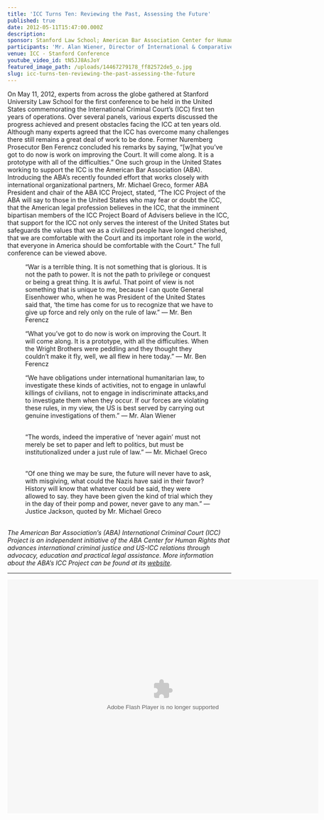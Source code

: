 ```yaml
---
title: 'ICC Turns Ten: Reviewing the Past, Assessing the Future'
published: true
date: 2012-05-11T15:47:00.000Z
description:
sponsor: Stanford Law School; American Bar Association Center for Human Rights; American Society of International Law
participants: 'Mr. Alan Wiener, Director of International & Comparative Law Institute at Stanford Law; Judge Cuno Tarfusser, Vice President, International Criminal Court; Ms. Shamila Batohi, Senior Legal Advisor of the Prosecutor, International Criminal Court; Mr. Stephen J. Rapp, U.S. Ambassador-at-Large, Office of Global Criminal Justice; Mr. Benjamin Ferencz, Former Prosecutor, Nuremberg Military Tribunals; Mr. Michael S. Greco, Chair, ABA Center for Human Rights and former President of the ABA; Professor David Kaye, Executive Director, International Human Rights Program at UCLA, School of Law; Professor Ruth Wedgwood, Director of the International Law and Organizations Program, The Paul H. Nitze School of Advanced International Studies, John Hopkins University'
venue: ICC - Stanford Conference
youtube_video_id: tN5JJ8AsJoY
featured_image_path: /uploads/14467279178_ff82572de5_o.jpg
slug: icc-turns-ten-reviewing-the-past-assessing-the-future
---
```



On May 11, 2012, experts from across the globe gathered at Stanford University Law School for the first conference to be held in the United States commemorating the International Criminal Court’s (ICC) first ten years of operations. Over several panels, various experts discussed the progress achieved and present obstacles facing the ICC at ten years old. Although many experts agreed that the ICC has overcome many challenges there still remains a great deal of work to be done. Former Nuremberg Prosecutor Ben Ferencz concluded his remarks by saying, “[w]hat you’ve got to do now is work on improving the Court. It will come along. It is a prototype with all of the difficulties.” One such group in the United States working to support the ICC is the American Bar Association (ABA). Introducing the ABA’s recently founded effort that works closely with international organizational partners, Mr. Michael Greco, former ABA President and chair of the ABA ICC Project, stated, “The ICC Project of the ABA will say to those in the United States who may fear or doubt the ICC, that the American legal profession believes in the ICC, that the imminent bipartisan members of the ICC Project Board of Advisers believe in the ICC, that support for the ICC not only serves the interest of the United States but safeguards the values that we as a civilized people have longed cherished, that we are comfortable with the Court and its important role in the world, that everyone in America should be comfortable with the Court.” The full conference can be viewed above.

<figure data-type="quote"><p>&ldquo;War is a terrible thing. It is not something that is glorious. It is not the path to power. It is not the path to privilege or conquest or being a great thing. It is awful. That point of view is not something that is unique to me, because I can quote General Eisenhower who, when he was President of the United States said that, &lsquo;the time has come for us to recognize that we have to give up force and rely only on the rule of law.&rdquo; &mdash; Mr. Ben Ferencz</p><p>&ldquo;What you&rsquo;ve got to do now is work on improving the Court. It will come along. It is a prototype, with all the difficulties. When the Wright Brothers were peddling and they thought they couldn&rsquo;t make it fly, well, we all flew in here today.&rdquo; &mdash; Mr. Ben Ferencz</p></figure>

<figure data-type="quote">&ldquo;We have obligations under international humanitarian law, to investigate these kinds of activities, not to engage in unlawful killings of civilians, not to engage in indiscriminate attacks,and to investigate them when they occur. If our forces are violating these rules, in my view, the US is best served by carrying out genuine investigations of them.&rdquo; &mdash; Mr. Alan Wiener<br />&nbsp;</figure>

<figure data-type="quote">&ldquo;The words, indeed the imperative of &lsquo;never again&rsquo; must not merely be set to paper and left to politics, but must be institutionalized under a just rule of law.&rdquo; &mdash; Mr. Michael Greco<br />&nbsp;</figure>

<figure data-type="quote">&ldquo;Of one thing we may be sure, the future will never have to ask, with misgiving, what could the Nazis have said in their favor? History will know that whatever could be said, they were allowed to say. they have been given the kind of trial which they in the day of their pomp and power, never gave to any man.&rdquo; &mdash; Justice Jackson, quoted by Mr. Michael Greco<br />&nbsp;</figure>

*The American Bar Association’s (ABA) International Criminal Court (ICC) Project is an independent initiative of the ABA Center for Human Rights that advances international criminal justice and US-ICC relations through advocacy, education and practical legal assistance. More information about the ABA’s ICC Project can be found at its [website](https://www.aba-icc.org/).*

---

<object height="525" width="700"><param name="flashvars" value="offsite=true&amp;lang=en-us&amp;page_show_url=%2Fphotos%2F126209453%40N05%2Fsets%2F72157645675234771%2Fshow%2F&amp;page_show_back_url=%2Fphotos%2F126209453%40N05%2Fsets%2F72157645675234771%2F&amp;set_id=72157645675234771&amp;jump_to=" /><param name="movie" value="https://www.flickr.com/apps/slideshow/show.swf?v=143270" /><param name="allowFullScreen" value="true" /><embed type="application/x-shockwave-flash" allowfullscreen="true" flashvars="offsite=true&amp;lang=en-us&amp;page_show_url=%2Fphotos%2F126209453%40N05%2Fsets%2F72157645675234771%2Fshow%2F&amp;page_show_back_url=%2Fphotos%2F126209453%40N05%2Fsets%2F72157645675234771%2F&amp;set_id=72157645675234771&amp;jump_to=" src="https://www.flickr.com/apps/slideshow/show.swf?v=143270" height="525" width="700" /></object>